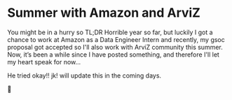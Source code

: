# Summer with Amazon and ArviZ


You might be in a hurry so TL;DR Horrible year so far, but luckily I got a chance to work at Amazon as a Data Engineer Intern and recently, my gsoc proposal got accepted so I'll also work with ArviZ community this summer. Now, it’s been a while since I have posted something, and therefore I'll let my heart speak for now...

He tried okay!! jk! will update this in the coming days.

👋
